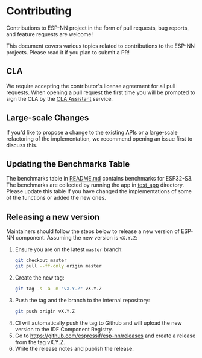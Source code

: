 # Contributing

Contributions to ESP-NN project in the form of pull requests, bug reports, and feature requests are welcome!

This document covers various topics related to contributions to the ESP-NN projects. Please read it if you plan to submit a PR!

## CLA

We require accepting the contributor's license agreement for all pull requests. When opening a pull request the first time you will be prompted to sign the CLA by the [CLA Assistant](https://cla-assistant.io/) service.

## Large-scale Changes

If you'd like to propose a change to the existing APIs or a large-scale refactoring of the implementation, we recommend opening an issue first to discuss this.

## Updating the Benchmarks Table

The benchmarks table in [README.md](README.md) contains benchmarks for ESP32-S3. The benchmarks are collected by running the app in [test_app](test_app/) directory. Please update this table if you have changed the implementations of some of the functions or added the new ones.

## Releasing a new version

Maintainers should follow the steps below to release a new version of ESP-NN component. Assuming the new version is `vX.Y.Z`:

1. Ensure you are on the latest `master` branch:
   ```bash
   git checkout master
   git pull --ff-only origin master
   ```
1. Create the new tag:
   ```bash
   git tag -s -a -m "vX.Y.Z" vX.Y.Z
   ```
1. Push the tag and the branch to the internal repository:
   ```bash
   git push origin vX.Y.Z
   ```
1. CI will automatically push the tag to Github and will upload the new version to the IDF Component Registry.
1. Go to https://github.com/espressif/esp-nn/releases and create a release from the tag vX.Y.Z.
1. Write the release notes and publish the release.
